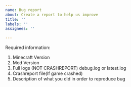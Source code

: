 ```yaml
---
name: Bug report
about: Create a report to help us improve
title: ''
labels: ''
assignees: ''

---
```


Required information:
1. Minecraft Version
2. Mod Version
3. Full logs (NOT CRASHREPORT) debug.log or latest.log
4. Crashreport file(If game crashed)
5. Description of what you did in order to reproduce bug
